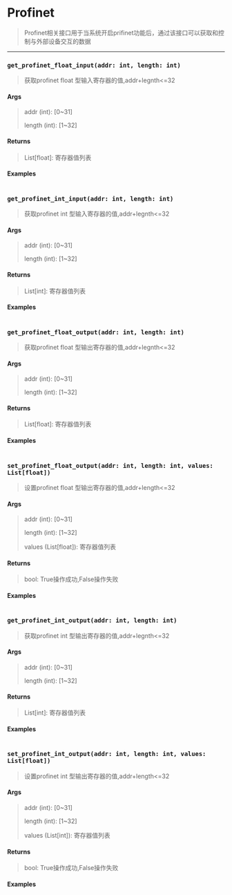 # Profinet

> Profinet相关接口用于当系统开启prifinet功能后，通过该接口可以获取和控制与外部设备交互的数据

------

### `get_profinet_float_input(addr: int, length: int)`

> 获取profinet float 型输入寄存器的值,addr+legnth<=32

#### Args

> addr (int): [0~31]
>
> length (int): [1~32]

#### Returns

>  List[float]: 寄存器值列表

#### Examples

```

```

### `get_profinet_int_input(addr: int, length: int)`

> 获取profinet int 型输入寄存器的值,addr+legnth<=32

#### Args

> addr (int): [0~31]
>
> length (int): [1~32]

#### Returns

>  List[int]: 寄存器值列表

#### Examples

```

```

### `get_profinet_float_output(addr: int, length: int)`

>  获取profinet float 型输出寄存器的值,addr+legnth<=32

#### Args

> addr (int): [0~31]
>
> length (int): [1~32]

#### Returns

>  List[float]: 寄存器值列表

#### Examples

```

```

### `set_profinet_float_output(addr: int, length: int, values: List[float])`

>  设置profinet float 型输出寄存器的值,addr+length<=32

#### Args

> addr (int): [0~31]
>
> length (int): [1~32]
>
> values (List[float]): 寄存器值列表

#### Returns

>  bool: True操作成功,False操作失败

#### Examples

```

```

### `get_profinet_int_output(addr: int, length: int)`

>  获取profinet int 型输出寄存器的值,addr+legnth<=32

#### Args

> addr (int): [0~31]
>
> length (int): [1~32]

#### Returns

>  List[int]: 寄存器值列表

#### Examples

```

```

### `set_profinet_int_output(addr: int, length: int, values: List[float])`

>  设置profinet int 型输出寄存器的值,addr+length<=32

#### Args

> addr (int): [0~31]
>
> length (int): [1~32]
>
> values (List[int]): 寄存器值列表

#### Returns

>  bool: True操作成功,False操作失败

#### Examples

```

```

